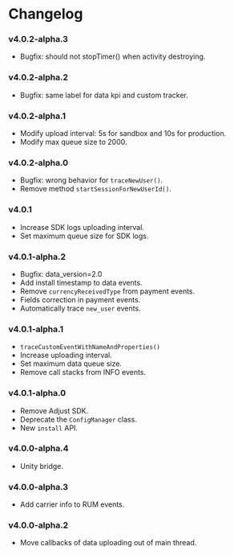 # Changelog

### v4.0.2-alpha.3

* Bugfix: should not stopTimer() when activity destroying.

### v4.0.2-alpha.2

* Bugfix: same label for data kpi and custom tracker.

### v4.0.2-alpha.1

* Modify upload interval: 5s for sandbox and 10s for production.
* Modify max queue size to 2000.

### v4.0.2-alpha.0

* Bugfix: wrong behavior for `traceNewUser()`.
* Remove method `startSessionForNewUserId()`.

### v4.0.1

* Increase SDK logs uploading interval.
* Set maximum queue size for SDK logs.

### v4.0.1-alpha.2

* Bugfix: data_version=2.0
* Add install timestamp to data events.
* Remove `currencyReceivedType` from payment events.
* Fields correction in payment events.
* Automatically trace `new_user` events.

### v4.0.1-alpha.1

* `traceCustomEventWithNameAndProperties()`
* Increase uploading interval.
* Set maximum data queue size.
* Remove call stacks from INFO events.

### v4.0.1-alpha.0

- Remove Adjust SDK.
- Deprecate the `ConfigManager` class.
- New `install` API.

### v4.0.0-alpha.4

* Unity bridge.

### v4.0.0-alpha.3

* Add carrier info to RUM events.

### v4.0.0-alpha.2

* Move callbacks of data uploading out of main thread.


